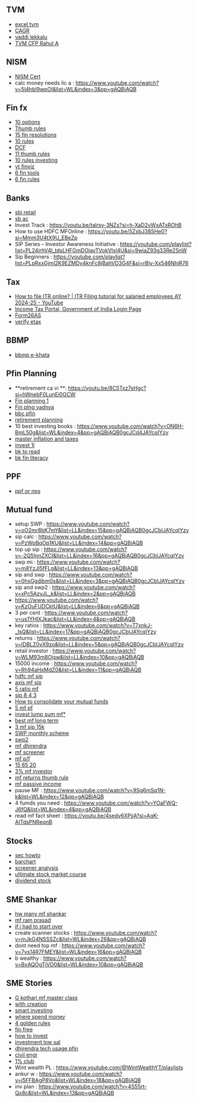 ## TVM
* [excel tvm](https://www.youtube.com/watch?v=TDpuYH7d7Nc&list=PLmMyXRtEtJEZQgDhfwzneVk0C8deVJHCA&index=5&pp=gAQBiAQB)
* [CAGR](https://www.youtube.com/shorts/hc2AybJZtbk)
* [vaddi lekkalu](https://www.youtube.com/watch?v=QC7HZUxoSy4&list=PLmMyXRtEtJEZQgDhfwzneVk0C8deVJHCA&index=1&pp=gAQBiAQB)
* [TVM CFP Rahul A](https://www.youtube.com/watch?v=XxJcfe5uppY&list=PLaszgMtgc9pnzmIQWYSEqPU6tU2fMnltp)

## NISM
* [NISM Cert](https://www.youtube.com/playlist?list=PLHZhh8OWIA9S1GvYPCSuZTDuVo6ycPC-j)
* calc money needs lic a : https://www.youtube.com/watch?v=5l4hbI9wpOI&list=WL&index=3&pp=gAQBiAQB

 ## Fin fx
* [10 options](https://weinvestsmart.com/top-10-best-investment-options-in-india/)
* [Thumb rules](https://www.icicidirect.com/investonomics/articles/the-thumb-rules-of-investing)
* [15 fin resolutions](https://freefincal.com/15-personal-finance-resolutions-for-2023/)
* [10 rules](https://www.financialexpress.com/money/10-personal-finance-rules-millennials-should-follow-2468828/)
* [DCF](https://www.asimplemodel.com/financial-curriculum/financial-modeling/discounted-cash-flow/dcf-model-basics)
* [11 thumb rules](https://www.youtube.com/watch?v=w3Y0-Keho9Y&list=PLmMyXRtEtJEZQgDhfwzneVk0C8deVJHCA&index=6&pp=gAQBiAQB)
* [10 rules investing](https://www.youtube.com/watch?v=rfScEFtcx3s&list=PLmMyXRtEtJEZQgDhfwzneVk0C8deVJHCA&index=34&pp=gAQBiAQB)
* [yt finviz](https://www.youtube.com/watch?v=CX_SSefhWsU&list=WL&index=15)
* [6 fin tools](https://www.youtube.com/watch?v=_ZvK35NlI8Q&list=PLmMyXRtEtJEZQgDhfwzneVk0C8deVJHCA&index=30&pp=gAQBiAQB)
* [6 fin rules](https://www.youtube.com/watch?v=RdVyjKRxZfs&list=PLmMyXRtEtJEZQgDhfwzneVk0C8deVJHCA&index=25&pp=gAQBiAQB)



## Banks
* [sbi retail](https://retail.onlinesbi.sbi/npersonal/rinb_videos.html)
* [sb ac](https://www.youtube.com/watch?v=wpwwvk8tq9c&list=PLmMyXRtEtJEZQgDhfwzneVk0C8deVJHCA&index=16&pp=gAQBiAQB)
* Invest Track : https://youtu.be/talrsy-3NZs?si=h-XaD2vWxATxROhB
* How to use HDFC MFOnline : https://youtu.be/5ZxbJ38SHe0?si=Mmm3U4tX9U_EBeZp
* SIP Series – Investor Awareness Initiative : https://youtube.com/playlist?list=PL24irhV4I_tdsLHFGmDOjavTVokVlxl4U&si=9wiaZ93g33Re2SnW
* Sip Beginners : https://youtube.com/playlist?list=PLpRxxGjml2K9EZMDy4knFc8jBahVD3G4F&si=rBjy-Xx546NhjR76

## Tax
* [How to file ITR online? | ITR Filing tutorial for salaried employees AY 2024-25 - YouTube](https://www.youtube.com/watch?v=ShWu6vniMgQ&t=1s)
* [Income Tax Portal, Government of India Login Page](https://eportal.incometax.gov.in/iec/foservices/#/login)
* [Form26AS](https://cleartax.in/s/view-form-26as-tax-credit-statement)
* [verify etax](https://cleartax.in/s/income-tax-e-verification-evc)

## BBMP
* [bbmp e-khata](https://youtu.be/uN6RK4Lq_-s?si=wHbXB5Kj1ci0O8dl)

## Pfin Planning
* **retirement ca vi **: https://youtu.be/8C5Txz7sHgc?si=hWnebF0LunEi0GCW
* [Fin planning 1](https://www.youtube.com/watch?v=xOhbfd0qANI&list=PLmMyXRtEtJEZQgDhfwzneVk0C8deVJHCA&index=31&pp=gAQBiAQB)
* [Fin plng yadnya](https://www.youtube.com/watch?v=Iwul6-o8QKU&list=PLmMyXRtEtJEZQgDhfwzneVk0C8deVJHCA&index=29&pp=gAQBiAQB)
* [bbc pfin](https://www.youtube.com/watch?v=qZI_Bp3OKFA&list=PLmMyXRtEtJEZQgDhfwzneVk0C8deVJHCA&index=12&pp=gAQBiAQB)
* [retirement planning](https://www.youtube.com/watch?v=J6DqLwrvqUY&list=PLmMyXRtEtJEZQgDhfwzneVk0C8deVJHCA&index=6&pp=gAQBiAQB)
* 10 best investing books : https://www.youtube.com/watch?v=ON6H-BmL50g&list=WL&index=4&pp=gAQBiAQB0gcJCd4JAYcqIYzv
* [master inflation and taxes](https://www.youtube.com/watch?v=SDdFMcC2iUQ&list=PLmMyXRtEtJEZQgDhfwzneVk0C8deVJHCA&index=21&pp=gAQBiAQB)
* [invest 1l](https://www.youtube.com/watch?v=Z2l2El31dhg&list=PLmMyXRtEtJEZQgDhfwzneVk0C8deVJHCA&index=4&pp=gAQBiAQB)
* [bk to read](https://www.youtube.com/watch?v=AAI6-zq25EE&list=PLmMyXRtEtJEZQgDhfwzneVk0C8deVJHCA&index=18&pp=gAQBiAQB)
* [bk fin literacy](https://www.youtube.com/watch?v=S2SoxwCMJGo&list=PLmMyXRtEtJEZQgDhfwzneVk0C8deVJHCA&index=19&pp=gAQBiAQB)

## PPF
* [ppf or nps](https://www.youtube.com/watch?v=60ALIIapZ5g&list=PLmMyXRtEtJEZQgDhfwzneVk0C8deVJHCA&index=17&pp=gAQBiAQB)

## Mutual fund
* setup SWP : https://www.youtube.com/watch?v=oO2mr8bK7mY&list=LL&index=15&pp=gAQBiAQB0gcJCbIJAYcqIYzv
* sip calc : https://www.youtube.com/watch?v=PzWpBqOp1KU&list=LL&index=14&pp=gAQBiAQB
* top up sip : https://www.youtube.com/watch?v=-2Q5InnZXCI&list=LL&index=16&pp=gAQBiAQB0gcJCbIJAYcqIYzv
* swp mi : https://www.youtube.com/watch?v=m8YzJl5fFLg&list=LL&index=13&pp=gAQBiAQB
* sip and swp : https://www.youtube.com/watch?v=0hxGgdibm0s&list=LL&index=3&pp=gAQBiAQB0gcJCbIJAYcqIYzv
* sip and swp2 : https://www.youtube.com/watch?v=xPc5AzyJL_k&list=LL&index=2&pp=gAQBiAQB
* https://www.youtube.com/watch?v=KzOuFUDCktU&list=LL&index=6&pp=gAQBiAQB
* 3 per cent : https://www.youtube.com/watch?v=us1YHIXJkac&list=LL&index=4&pp=gAQBiAQB
* key ratios : https://www.youtube.com/watch?v=T7xnkJ-_IsQ&list=LL&index=17&pp=gAQBiAQB0gcJCbIJAYcqIYzv
* returns : https://www.youtube.com/watch?v=IDBLZ0vX9zo&list=LL&index=5&pp=gAQBiAQB0gcJCbIJAYcqIYzv
* retail investor : https://www.youtube.com/watch?v=WLM93m8Ojsw&list=LL&index=10&pp=gAQBiAQB
* 15000 income : https://www.youtube.com/watch?v=Rh94aHxMdZ0&list=LL&index=11&pp=gAQBiAQB
* [hdfc mf sip](https://www.youtube.com/watch?v=D_v-mHE7wbY&list=PLmMyXRtEtJEZQgDhfwzneVk0C8deVJHCA&index=14&pp=gAQBiAQB)
* [axis mf sip](https://www.youtube.com/watch?v=ask2a4RT17w&list=PLmMyXRtEtJEZQgDhfwzneVk0C8deVJHCA&index=9&pp=gAQBiAQB)
* [5 ratio mf](https://www.youtube.com/watch?v=X1rbN1VRaxc&list=PLmMyXRtEtJEZQgDhfwzneVk0C8deVJHCA&index=37&pp=gAQBiAQB)
* [sip 8 4 3 ](https://www.youtube.com/watch?v=dzzC8i0reUw&list=PLmMyXRtEtJEZQgDhfwzneVk0C8deVJHCA&index=52&pp=gAQBiAQB)
* [How to consolidate your mutual funds](https://www.youtube.com/watch?v=nTFOwFmsyA4)
* [5 mf pf](https://www.youtube.com/watch?v=H0q-JnF1gh4&list=PLmMyXRtEtJEZQgDhfwzneVk0C8deVJHCA&index=13&pp=gAQBiAQB)
* [invest lump sum mf*](https://www.youtube.com/watch?v=A01OtTSq3wg&list=PLmMyXRtEtJEZQgDhfwzneVk0C8deVJHCA&index=3&pp=gAQBiAQB)
* [best mf long term](https://www.youtube.com/watch?v=sIaHNEAoCiA&list=PLmMyXRtEtJEZQgDhfwzneVk0C8deVJHCA&index=5&pp=gAQBiAQB)
* [3 mf sip 15k](https://www.youtube.com/watch?v=KQt7p3GhTdI&list=PLmMyXRtEtJEZQgDhfwzneVk0C8deVJHCA&index=20&pp=gAQBiAQB)
* [SWP monthly scheme](https://www.youtube.com/watch?v=Is_kEY9-5MY&list=PLmMyXRtEtJEZQgDhfwzneVk0C8deVJHCA&index=42&pp=gAQBiAQB)
* [swp2](https://www.youtube.com/watch?v=mqrjqD5GaWs&list=PLmMyXRtEtJEZQgDhfwzneVk0C8deVJHCA&index=28&pp=gAQBiAQB)
* [mf dhirendra](https://www.youtube.com/watch?v=xmQN82hmdAc&list=PLmMyXRtEtJEZQgDhfwzneVk0C8deVJHCA&index=46&pp=gAQBiAQB)
* [mf screener](https://www.youtube.com/watch?v=Y4NTACsUn6Y&list=PLmMyXRtEtJEZQgDhfwzneVk0C8deVJHCA&index=12&pp=gAQBiAQB)
* [mf p/f](https://www.youtube.com/watch?v=_RYyyCcpyaA&list=PLmMyXRtEtJEZQgDhfwzneVk0C8deVJHCA&index=2&pp=gAQBiAQB)
* [15 65 20](https://www.youtube.com/watch?v=NEzqHbtGa9U&list=PLmMyXRtEtJEZQgDhfwzneVk0C8deVJHCA&index=10&pp=gAQBiAQB)
* [3% mf investor](https://www.youtube.com/watch?v=us1YHIXJkac&list=PLmMyXRtEtJEZQgDhfwzneVk0C8deVJHCA&index=12&pp=gAQBiAQB)
* [mf returns thumb rule](https://www.youtube.com/watch?v=oqC7RqUzAl0&list=PLmMyXRtEtJEZQgDhfwzneVk0C8deVJHCA&index=14&pp=gAQBiAQB)
* [mf passive income](https://www.youtube.com/watch?v=jqUGHpOK1gA&list=PLmMyXRtEtJEZQgDhfwzneVk0C8deVJHCA&index=1&pp=gAQBiAQB)
* pause MF : https://www.youtube.com/watch?v=9Sg6mSq1N-k&list=WL&index=12&pp=gAQBiAQB
* 4 fumds you need : https://www.youtube.com/watch?v=YOaFWQ-J6fQ&list=WL&index=4&pp=gAQBiAQB
* read mf fact sheet : https://youtu.be/4sedv6XPjjA?si=AqK-AITdsPNReqnB


## Stocks
* [sec howto](https://www.youtube.com/watch?v=MMtd5BXcNnM&list=PLmMyXRtEtJEZQgDhfwzneVk0C8deVJHCA&index=5&pp=gAQBiAQB)
* [barchart](https://www.youtube.com/watch?v=w3MGd4bOVws&list=PLmMyXRtEtJEZQgDhfwzneVk0C8deVJHCA&index=20&pp=gAQBiAQB)
* [screener analysis](https://www.youtube.com/watch?v=cB331gXc310&list=PLmMyXRtEtJEZQgDhfwzneVk0C8deVJHCA&index=1&pp=gAQBiAQB)
* [ultimate stock market course](https://www.youtube.com/watch?v=Y3kzzE9Elns&list=PLmMyXRtEtJEZQgDhfwzneVk0C8deVJHCA&index=2&pp=gAQBiAQB)
* [dividend stock](https://www.youtube.com/watch?v=KKtyQlRXoDQ&list=PLmMyXRtEtJEZQgDhfwzneVk0C8deVJHCA&index=9&pp=gAQBiAQB)


## SME Shankar
* [hw many mf shankar](https://www.youtube.com/watch?v=ERLNMSxTkVc&list=PLmMyXRtEtJEZQgDhfwzneVk0C8deVJHCA&index=15&pp=gAQBiAQB)
* [mf ram prasad](https://www.youtube.com/watch?v=dt60T00CHh4&list=PLmMyXRtEtJEZQgDhfwzneVk0C8deVJHCA&index=11&pp=gAQBiAQB)
* [if i had to start over](https://www.youtube.com/watch?v=qj5XkVoOGn4&list=PLmMyXRtEtJEZQgDhfwzneVk0C8deVJHCA&index=18&pp=gAQBiAQB)
* create scanner stocks : https://www.youtube.com/watch?v=mJkG4NSSSZc&list=WL&index=26&pp=gAQBiAQB
* dont need top mf : https://www.youtube.com/watch?v=7ys14R7FMEY&list=WL&index=16&pp=gAQBiAQB
* b wealthy : https://www.youtube.com/watch?v=BxAQOgTjVD0&list=WL&index=10&pp=gAQBiAQB


## SME Stories
* [G kothari mf master class](https://www.youtube.com/watch?v=qqipukZ25GA&list=PLmMyXRtEtJEZQgDhfwzneVk0C8deVJHCA&index=19&pp=gAQBiAQB)
* [wlth creation](https://www.youtube.com/watch?v=vVZl9n7fgg0&list=PLmMyXRtEtJEZQgDhfwzneVk0C8deVJHCA&index=7&pp=gAQBiAQB)
* [smart investing](https://www.youtube.com/watch?v=Zbonc-tQZhQ&list=PLmMyXRtEtJEZQgDhfwzneVk0C8deVJHCA&index=8&pp=gAQBiAQB)
* [where spend money](https://www.youtube.com/watch?v=Lf7XEqz2HYk&list=PLmMyXRtEtJEZQgDhfwzneVk0C8deVJHCA&index=10&pp=gAQBiAQB)
* [4 golden rules](https://www.youtube.com/watch?v=ZVuhdiOcKqw&list=PLmMyXRtEtJEZQgDhfwzneVk0C8deVJHCA&index=11&pp=gAQBiAQB)
* [fin free](https://www.youtube.com/watch?v=6i4iKxVcFmQ&list=PLmMyXRtEtJEZQgDhfwzneVk0C8deVJHCA&index=8&pp=gAQBiAQB)
* [how to invest](https://www.youtube.com/watch?v=4WN6qVpOLxM&list=PLmMyXRtEtJEZQgDhfwzneVk0C8deVJHCA&index=9&pp=gAQBiAQB)
* [investment low sal](https://www.youtube.com/watch?v=eLTgu4YfyFg&list=PLmMyXRtEtJEZQgDhfwzneVk0C8deVJHCA&index=7&pp=gAQBiAQB)
* [dhirendra tech usage pfin](https://www.youtube.com/watch?v=yYkI-JVgxYg&list=PLmMyXRtEtJEZQgDhfwzneVk0C8deVJHCA&index=13&pp=gAQBiAQB)
* [civil engr](https://www.youtube.com/watch?v=wEvbI-ToHZw&list=PLmMyXRtEtJEZQgDhfwzneVk0C8deVJHCA&index=14&pp=gAQBiAQB)
* [1% club](https://www.youtube.com/watch?v=dUYRdW6fYTk&list=PLmMyXRtEtJEZQgDhfwzneVk0C8deVJHCA&index=22&pp=gAQBiAQB)
* Wint wealth PL : https://www.youtube.com/@WintWealthYT/playlists
* ankur w : https://www.youtube.com/watch?v=j5FFBAgP8Vo&list=WL&index=18&pp=gAQBiAQB
* inv plan : https://www.youtube.com/watch?v=4S55rt-Qx8c&list=WL&index=13&pp=gAQBiAQB
